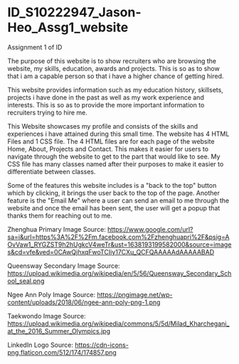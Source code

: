 # ID_S10222947_Jason-Heo_Assg1_website

Assignment 1 of ID

The purpose of this website is to show recruiters who are browsing
the website, my skills, education, awards and projects. This is so
as to show that i am a capable person so that i have a higher chance
of getting hired.

This website provides information such as my education history,
skillsets, projects i have done in the past as well as my work
experience and interests. This is so as to provide the more important information to recruiters trying to hire me.

This Website showcases my profile and consists of the skills
and experiences i have attained during this small time.
The website has 4 HTML Files and 1 CSS file. The 4 HTML files
are for each page of the website Home, About, Projects and Contact.
This makes it easier for users to navigate through the website
to get to the part that would like to see.
My CSS file has many classes named after their purposes
to make it easier to differentiate between classes.

Some of the features this website includes is a "back to the top"
button which by clicking, it brings the user back
to the top of the page. Another feature is the "Email Me"
where a user can send an email to me through the website
and once the email has been sent, the user will get a popup
that thanks them for reaching out to me.

Zhenghua Primary Image Source: https://www.google.com/url?sa=i&url=https%3A%2F%2Fm.facebook.com%2Fzhenghuapri%2F&psig=AOvVaw1_RYGZST9h2hUgkcV4weTr&ust=1638193199582000&source=images&cd=vfe&ved=0CAwQjhxqFwoTCIiy17CXu_QCFQAAAAAdAAAAABAD

Queensway Secondary Image Source: https://upload.wikimedia.org/wikipedia/en/5/56/Queensway_Secondary_School_seal.png

Ngee Ann Poly Image Source: https://pngimage.net/wp-content/uploads/2018/06/ngee-ann-poly-png-1.png

Taekwondo Image Source: https://upload.wikimedia.org/wikipedia/commons/5/5d/Milad_Kharchegani_at_the_2016_Summer_Olympics.jpg

LinkedIn Logo Source: https://cdn-icons-png.flaticon.com/512/174/174857.png
